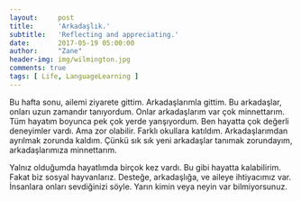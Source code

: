 ```yaml
---
layout:     post
title:      'Arkadaşlık.'
subtitle:   'Reflecting and appreciating.'
date:       2017-05-19 05:00:00
author:     "Zane"
header-img: img/wilmington.jpg
comments: true
tags: [ Life, LanguageLearning ]
---
```


Bu hafta sonu, ailemi ziyarete gittim. Arkadaşlarımla gittim. Bu arkadaşlar, onları uzun zamandır tanıyordum. Onlar arkadaşlarım var çok minnettarım.  Tüm hayatım boyunca pek çok yerde yanşıyordum.  Ben hayatta çok değerli deneyimler vardı. Ama zor olabilir. Farklı okullara katıldım. Arkadaşlarımdan ayrılmak zorunda kaldım. Çünkü sık sık yeni arkadaşlar tanımak zorundayım, arkadaşlarımıza minnettarım. 
 
Yalnız olduğumda hayatlımda birçok kez vardı. Bu gibi hayatta kalabilirim. Fakat biz sosyal hayvanlarız. Desteğe, arkadaşlığa, ve aileye ihtiyacımız var. İnsanlara onları sevdiğinizi söyle. Yarın kimin veya neyin var bilmiyorsunuz.    
